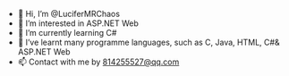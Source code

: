 - 👋 Hi, I’m @LuciferMRChaos
- 👀 I’m interested in ASP.NET Web
- 🌱 I’m currently learning C#
- 💞️ I’ve learnt many programme languages, such as C, Java, HTML, C#& ASP.NET Web
- 📫 Contact with me by 814255527@qq.com

<!---
LuciferMRChaos/LuciferMRChaos is a ✨ special ✨ repository because its `README.md` (this file) appears on your GitHub profile.
You can click the Preview link to take a look at your changes.
--->
